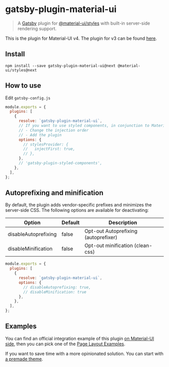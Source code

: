 # gatsby-plugin-material-ui

> A [Gatsby](https://github.com/gatsbyjs/gatsby) plugin for
> [@material-ui/styles](https://github.com/mui-org/material-ui) with
> built-in server-side rendering support.

This is the plugin for Material-UI v4. The plugin for v3 can be found [here](https://github.com/hupe1980/gatsby-plugin-material-ui/tree/master).

## Install

`npm install --save gatsby-plugin-material-ui@next @material-ui/styles@next`

## How to use

Edit `gatsby-config.js`

```javascript
module.exports = {
  plugins: [
    {
      resolve: `gatsby-plugin-material-ui`,
      // If you want to use styled components, in conjunction to Material-UI, you should:
      // - Change the injection order
      // - Add the plugin
      options: {
        // stylesProvider: {
        //   injectFirst: true,
        // },
      },
      // 'gatsby-plugin-styled-components',
    },
  ],
};
```

## Autoprefixing and minification

By default, the plugin adds vendor-specific prefixes and minimizes the server-side CSS. The following options are available for deactivating:

| Option               | Default | Description                          |
| -------------------- | ------- | ------------------------------------ |
| disableAutoprefixing | false   | Opt-out Autoprefixing (autoprefixer) |
| disableMinification  | false   | Opt-out minification (clean-css)     |

```javascript
module.exports = {
  plugins: [
    {
      resolve: `gatsby-plugin-material-ui`,
      options: {
        // disableAutoprefixing: true,
        // disableMinification: true
      },
    },
  ],
};
```

## Examples

You can find an official integration example of this plugin [on Material-UI side](https://github.com/mui-org/material-ui/tree/next/examples/gatsby-next), then you can pick one of the [Page Layout Examples](https://next.material-ui.com/getting-started/page-layout-examples/).

If you want to save time with a more opinionated solution. You can start with [a premade theme](https://github.com/hupe1980/gatsby-theme-material-ui).

